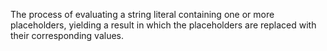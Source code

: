 The process of evaluating a string literal containing one or more placeholders, yielding a result in which the placeholders are replaced with their corresponding values.
